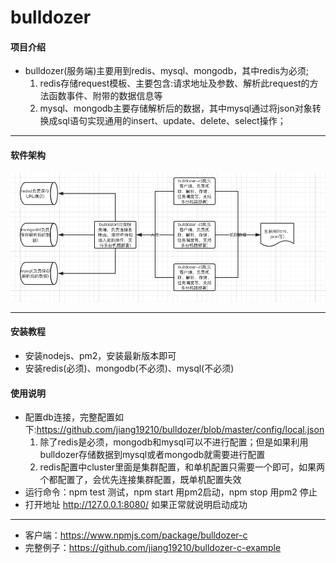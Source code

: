 # bulldozer

#### 项目介绍
* bulldozer(服务端)主要用到redis、mysql、mongodb，其中redis为必须;
   1. redis存储request模板、主要包含:请求地址及参数、解析此request的方法函数事件、附带的数据信息等
   2. mysql、mongodb主要存储解析后的数据，其中mysql通过将json对象转换成sql语句实现通用的insert、update、delete、select操作；
****
#### 软件架构
![avatar](https://github.com/jiang19210/data/blob/master/bulldozer.png?raw=true)
****
#### 安装教程
* 安装nodejs、pm2，安装最新版本即可
* 安装redis(必须)、mongodb(不必须)、mysql(不必须)

#### 使用说明

* 配置db连接，完整配置如下:https://github.com/jiang19210/bulldozer/blob/master/config/local.json  
    1. 除了redis是必须，mongodb和mysql可以不进行配置；但是如果利用bulldozer存储数据到mysql或者mongodb就需要进行配置  
    2. redis配置中cluster里面是集群配置，和单机配置只需要一个即可，如果两个都配置了，会优先连接集群配置，既单机配置失效
* 运行命令：npm test 测试，npm start 用pm2启动，npm stop 用pm2 停止
* 打开地址 http://127.0.0.1:8080/ 如果正常就说明启动成功

****
* 客户端：https://www.npmjs.com/package/bulldozer-c
* 完整例子：https://github.com/jiang19210/bulldozer-c-example